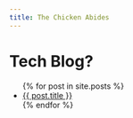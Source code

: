 ```yaml
---
title: The Chicken Abides
---
```


# Tech Blog?



<ul>
  {% for post in site.posts %}
    <li>
      <a href="/thechickenabides/{{ post.url }}">{{ post.title }}</a>
    </li>
  {% endfor %}
</ul>

